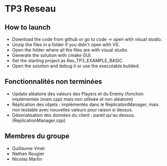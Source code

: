 # TP3 Reseau

## How to launch

* Download the code from github or go to code -> open with visual studio.
* Unzip the files in a folder if you didn't open with VS.
* Open the folder where all the files are with visual studio.
* Generate the solution with cmake GUI.
* Set the starting project as Res_TP3_EXAMPLE_BASIC
* Open the solution and debug it or use the executable builded.

## Fonctionnalités non terminées

* Update aléatoire des valeurs des Players et du Enemy (fonction implémentée (main.cpp) mais non utilisée et non aléatoire)
* Réplication des objets : implémentés dans le ReplicationManager, mais non testable avec nouvelles valeurs pour raison si dessus.
* Déserialisation des données du client : pareil qu'au dessus. (ReplicationManager.cpp)

## Membres du groupe

- Guillaume Vinet
- Nathan Rougier
- Nicolas Martin

